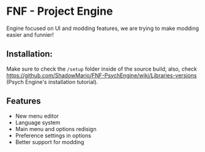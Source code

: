 # FNF - Project Engine
Engine focused on UI and modding features, we are trying to make modding easier and funnier!

## Installation:

Make sure to check the `/setup` folder inside of the source build, also, check https://github.com/ShadowMario/FNF-PsychEngine/wiki/Libraries-versions (Psych Engine's installation tutorial).

## Features
- New menu editor
- Language system
- Main menu and options redisign
- Preference settings in options
- Better support for modding
